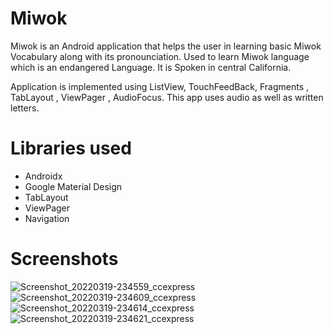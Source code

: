 # Miwok
Miwok is an Android application that helps the user in learning basic Miwok Vocabulary along with its pronounciation.
Used to learn Miwok language which is an endangered Language.
It is Spoken in central California.

Application is implemented using ListView, TouchFeedBack, Fragments , TabLayout , ViewPager , AudioFocus.
This app uses audio as well as written letters.

# Libraries used
- Androidx
- Google Material Design
- TabLayout
- ViewPager
- Navigation

# Screenshots
![Screenshot_20220319-234559_ccexpress](https://user-images.githubusercontent.com/91596238/159133734-db550e15-0e68-45af-a176-7b5d83e39513.png)
![Screenshot_20220319-234609_ccexpress](https://user-images.githubusercontent.com/91596238/159133735-a3d24278-5fea-46aa-8045-3d9df72ce075.png)
![Screenshot_20220319-234614_ccexpress](https://user-images.githubusercontent.com/91596238/159133736-e79bc309-9b2c-4202-b0b3-e7800c56a4b5.png)
![Screenshot_20220319-234621_ccexpress](https://user-images.githubusercontent.com/91596238/159133733-734ecb9d-35e9-47f8-91fa-f42fc82f63f3.png)
